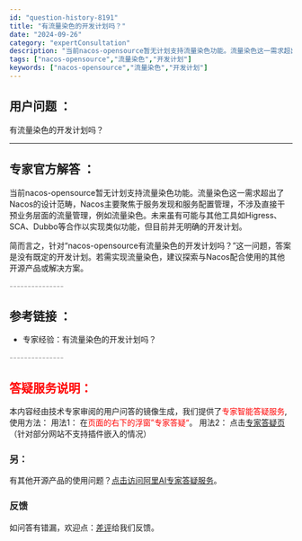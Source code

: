 ```yaml
---
id: "question-history-8191"
title: "有流量染色的开发计划吗？"
date: "2024-09-26"
category: "expertConsultation"
description: "当前nacos-opensource暂无计划支持流量染色功能。流量染色这一需求超出了Nacos的设计范畴，Nacos主要聚焦于服务发现和服务配置管理，不涉及直接干预业务层面的流量管理，例如流量染色。未来虽有可能与其他工具如Higress、SCA、Dubbo等合作以实现类似功能，但目前并无明确的开发计"
tags: ["nacos-opensource","流量染色","开发计划"]
keywords: ["nacos-opensource","流量染色","开发计划"]
---
```


## 用户问题 ： 
 有流量染色的开发计划吗？  

---------------
## 专家官方解答 ：

当前nacos-opensource暂无计划支持流量染色功能。流量染色这一需求超出了Nacos的设计范畴，Nacos主要聚焦于服务发现和服务配置管理，不涉及直接干预业务层面的流量管理，例如流量染色。未来虽有可能与其他工具如Higress、SCA、Dubbo等合作以实现类似功能，但目前并无明确的开发计划。

简而言之，针对“nacos-opensource有流量染色的开发计划吗？”这一问题，答案是没有既定的开发计划。若需实现流量染色，建议探索与Nacos配合使用的其他开源产品或解决方案。


<font color="#949494">---------------</font> 


## 参考链接 ：

* 专家经验：有流量染色的开发计划吗？ 


 <font color="#949494">---------------</font> 
 


## <font color="#FF0000">答疑服务说明：</font> 

本内容经由技术专家审阅的用户问答的镜像生成，我们提供了<font color="#FF0000">专家智能答疑服务</font>,使用方法：
用法1： 在<font color="#FF0000">页面的右下的浮窗”专家答疑“</font>。
用法2： 点击[专家答疑页](https://answer.opensource.alibaba.com/docs/intro)（针对部分网站不支持插件嵌入的情况）
### 另：


有其他开源产品的使用问题？[点击访问阿里AI专家答疑服务](https://answer.opensource.alibaba.com/docs/intro)。
### 反馈
如问答有错漏，欢迎点：[差评](https://ai.nacos.io/user/feedbackByEnhancerGradePOJOID?enhancerGradePOJOId=13550)给我们反馈。
